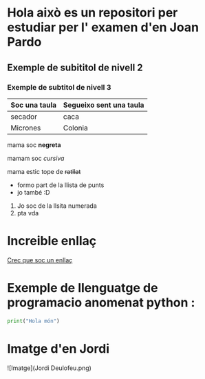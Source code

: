 # Hola això es un repositori per estudiar per l' examen d'en Joan Pardo

## Exemple de subititol de nivell 2

### Exemple de subtitol de nivell 3

|Soc una taula| Segueixo sent una taula|
|----------|---------------------------|
|secador   |caca                       |
|Micrones  |Colonia                    |


mama soc **negreta**

mamam soc *cursiva* 

mama estic tope de ~~ratllat~~  

- formo part de la llista de punts
- jo també :D

1. Jo soc de la llsita numerada
2. pta vda


# Increible enllaç
[Crec que soc un enllaç](https://youtube.com)


# Exemple de llenguatge de programacio anomenat python : 

```python
print("Hola món") 
```


# Imatge d'en Jordi

![Imatge](Jordi Deulofeu.png)
